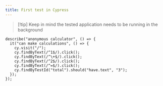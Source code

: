 ```yaml
---
title: First test in Cypress
---
```


> [!tip] Keep in mind the tested application needs to be running in the background

```tsx
describe("anonymous calculator", () => {
  it("can make calculations", () => {
    cy.visit("/");
    cy.findByText(/^1$/).click();
    cy.findByText(/^\+$/).click();
    cy.findByText(/^2$/).click();
    cy.findByText(/^=$/).click();
    cy.findByTestId("total").should("have.text", "3");
  });
});
```
